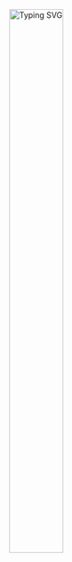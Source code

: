 <div style="display: inline-block;">
<img width=100% height=50% src ="https://i.pinimg.com/originals/7d/09/5a/7d095ae81e099c20e7db776ea1a6e2ea.gif" alt="Typing SVG">
</div>
